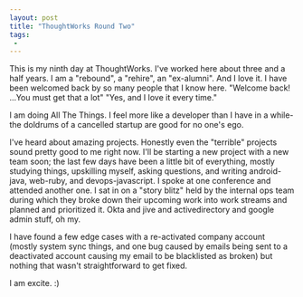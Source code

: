 ```yaml
---
layout: post
title: "ThoughtWorks Round Two"
tags:
 -
---
```


This is my ninth day at ThoughtWorks. I've worked here about three and a half years. I am a "rebound", a "rehire", an "ex-alumni". And I love it. I have been welcomed back by so many people that I know here. "Welcome back! ...You must get that a lot" "Yes, and I love it every time."

I am doing All The Things. I feel more like a developer than I have in a while- the doldrums of a cancelled startup are good for no one's ego.

 I've heard about amazing projects. Honestly even the "terrible" projects sound pretty good to me right now. I'll be starting a new project with a new team soon; the last few days have been a little bit of everything, mostly studying things, upskilling myself, asking questions, and writing android-java, web-ruby, and devops-javascript. I spoke at one conference and attended another one. I sat in on a "story blitz" held by the internal ops team during which they broke down their upcoming work into work streams and planned and prioritized it. Okta and jive and activedirectory and google admin stuff, oh my.

I have found a few edge cases with a re-activated company account (mostly system sync things, and one bug caused by emails being sent to a deactivated account causing my email to be blacklisted as broken) but nothing that wasn't straightforward to get fixed.

I am excite. :)
